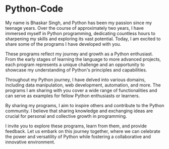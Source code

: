 # Python-Code

My name is Bhaskar Singh, and Python has been my passion since my teenage years. Over the course of approximately two years, I have immersed myself in Python programming, dedicating countless hours to sharpening my skills and exploring its vast potential. Today, I am excited to share some of the programs I have developed with you.

These programs reflect my journey and growth as a Python enthusiast. From the early stages of learning the language to more advanced projects, each program represents a unique challenge and an opportunity to showcase my understanding of Python's principles and capabilities.

Throughout my Python journey, I have delved into various domains, including data manipulation, web development, automation, and more. The programs I am sharing with you cover a wide range of functionalities and can serve as examples for fellow Python enthusiasts or learners.

By sharing my programs, I aim to inspire others and contribute to the Python community. I believe that sharing knowledge and exchanging ideas are crucial for personal and collective growth in programming.

I invite you to explore these programs, learn from them, and provide feedback. Let us embark on this journey together, where we can celebrate the power and versatility of Python while fostering a collaborative and innovative environment.
